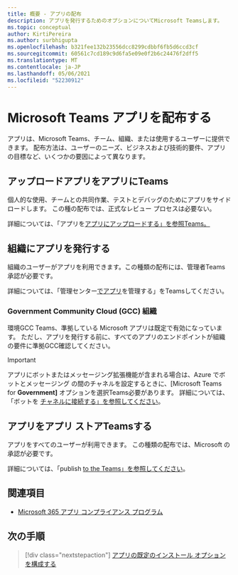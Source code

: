 ```yaml
---
title: 概要 - アプリの配布
description: アプリを発行するためのオプションについてMicrosoft Teamsします。
ms.topic: conceptual
author: KirtiPereira
ms.author: surbhigupta
ms.openlocfilehash: b321fee132b23556dcc8299cdbbf6fb5d6ccd3cf
ms.sourcegitcommit: 60561c7cd189c9d6fa5e09e0f2b6c24476f2dff5
ms.translationtype: MT
ms.contentlocale: ja-JP
ms.lasthandoff: 05/06/2021
ms.locfileid: "52230912"
---
```

# <a name="distribute-your-microsoft-teams-app"></a>Microsoft Teams アプリを配布する

アプリは、Microsoft Teams、チーム、組織、または使用するユーザーに提供できます。 配布方法は、ユーザーのニーズ、ビジネスおよび技術的要件、アプリの目標など、いくつかの要因によって異なります。

## <a name="upload-your-app-in-teams"></a>アップロードアプリをアプリにTeams

個人的な使用、チームとの共同作業、テストとデバッグのためにアプリをサイドロードします。 この種の配布では、正式なレビュー プロセスは必要ない。

詳細については、「アプリを[アプリにアップロードする」を参照Teams。](apps-upload.md)

## <a name="publish-your-app-to-your-org"></a>組織にアプリを発行する

組織のユーザーがアプリを利用できます。この種類の配布には、管理者Teams承認が必要です。

詳細については、「管理センター[でアプリ](https://docs.microsoft.com/MicrosoftTeams/manage-apps?toc=%2Fmicrosoftteams%2Fplatform%2Ftoc.json&bc=%2FMicrosoftTeams%2Fbreadcrumb%2Ftoc.json)を管理する」をTeamsしてください。

### <a name="government-community-cloud-gcc-organizations"></a>Government Community Cloud (GCC) 組織

環境GCC Teams、準拠している Microsoft アプリは既定で有効になっています。 ただし、アプリを発行する前に、すべてのアプリのエンドポイントが組織の要件に準拠GCC確認してください。

> [!IMPORTANT]
>アプリにボットまたはメッセージング拡張機能が含まれる場合は、Azure でボットとメッセージング の間のチャネルを設定するときに、[Microsoft Teams for **Government]** オプションを選択Teams必要があります。 詳細については、「ボットを [チャネルに接続する」を参照してください](/azure/bot-service/bot-service-manage-channels?view=azure-bot-service-4.0&preserve-view=true)。

## <a name="publish-your-app-to-the-teams-store"></a>アプリをアプリ ストアTeamsする

アプリをすべてのユーザーが利用できます。 この種類の配布では、Microsoft の承認が必要です。

詳細については、「publish [to the Teams」を参照してください](~/concepts/deploy-and-publish/appsource/publish.md)。

## <a name="see-also"></a>関連項目

* [Microsoft 365 アプリ コンプライアンス プログラム](/microsoft-365-app-certification/overview)

## <a name="next-step"></a>次の手順

> [!div class="nextstepaction"]
> [アプリの既定のインストール オプションを構成する](~/concepts/deploy-and-publish/add-default-install-scope.md)
